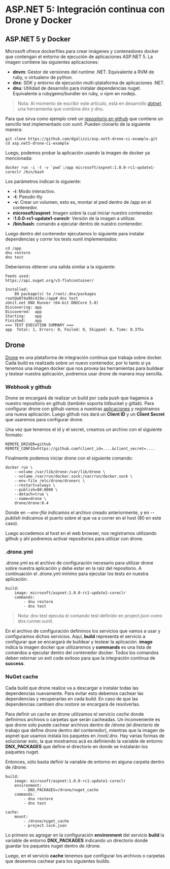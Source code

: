 # ASP.NET 5: Integración continua con Drone y Docker

## ASP.NET 5 y Docker

Microsoft ofrece dockerfiles para crear imágenes y contenedores docker que contengan el entorno de ejecución de aplicaciones ASP.NET 5.
La imagen contiene las siguientes aplicaciones:

* **dnvm**: Gestor de versiones del runtime .NET. Equivalente a RVM de ruby, o virtualenv de python.
* **dnx**: SDK y entorno de ejecución multi-plataforma de aplicaciones .NET.
* **dnu**: Utilidad de desarrollo para instalar dependencias nuget. Equivalente a rubygems/bundler en ruby, o npm en nodejs.

> Nota: Al momento de escribir este artículo, está en desarrollo [_dotnet_](https://github.com/dotnet/cli), una herramienta que combina dnx y dnu.

Para que sirva como ejemplo creé un [repositorio en github](https://github.com/dgalizzi/asp.net5-drone-ci-example) que contiene un sencillo test implementado con xunit. Pueden clonarlo de la siguiente manera:

    git clone https://github.com/dgalizzi/asp.net5-drone-ci-example.git
    cd asp.net5-drone-ci-example
    
Luego, podemos probar la aplicación usando la imagen de docker ya mencionada:

    docker run -i -t -v `pwd`:/app microsoft/aspnet:1.0.0-rc1-update1-coreclr /bin/bash
    
Los parámetros indican lo siguiente:


* **-i**: Modo interactivo.
* **-t**: Pseudo-tty
* **-v**: Crear un volumen, esto es, montar el pwd dentro de /app en el contenedor.
* **microsoft/aspnet**: Imagen sobre la cual iniciar nuestro contenedor.
* **:1.0.0-rc1-update1-coreclr**: Versión de la imagen a utilizar.
* **/bin/bash**: comando a ejecutar dentro de nuestro contenedor.


Luego dentro del contenedor ejecutamos lo siguiente para instalar dependencias y correr los tests xunit implementados:

    cd /app
    dnu restore
    dnx test

 Deberíamos obtener una salida similar a la siguiente:


    Feeds used:
    https://api.nuget.org/v3-flatcontainer/

    Installed:
        89 package(s) to /root/.dnx/packages
    root@a074a96c419a:/app# dnx test
    xUnit.net DNX Runner (64-bit DNXCore 5.0)
    Discovering: app
    Discovered:  app
    Starting:    app
    Finished:    app
    === TEST EXECUTION SUMMARY ===
    app  Total: 1, Errors: 0, Failed: 0, Skipped: 0, Time: 0.375s


## Drone

[Drone](https://github.com/drone/drone) es una plataforma de integración continua que trabaja sobre docker. Cada build es realizado sobre un nuevo contenedor, por lo tanto si ya tenemos una imagen docker que nos provea las herramientas para buildear y testear nuestra aplicación, podremos usar drone de manera muy sencilla.

### Webhook y github

Drone se encargará de realizar un build por cada push que hagamos a nuestro repositorio en github (también soporta bitbucket y gitlab). Para configurar drone con github vamos a nuestras [aplicaciones](https://github.com/settings/developers) y registramos una nueva aplicación. Luego github nos dará un **Client ID** y un **Client Secret** que usaremos para configurar drone.

Una vez que tenemos el id y el secret, creamos un archivo con el siguiente formato:

    REMOTE_DRIVER=github
    REMOTE_CONFIG=https://github.com?client_id=....&client_secret=....

Finalmente podemos iniciar drone con el siguiente comando:

    docker run \
        --volume /var/lib/drone:/var/lib/drone \
        --volume /var/run/docker.sock:/var/run/docker.sock \
        --env-file /etc/drone/dronerc \
        --restart=always \
        --publish=80:8000 \
        --detach=true \
        --name=drone \
        drone/drone:0.4

Donde en _--env-file_ indicamos el archivo creado anteriormente, y en _--publish_ indicamos el puerto sobre el que va a correr en el host (80 en este caso).

Luego accedemos al host en el web browser, nos registramos utilizando github y ahí podremos activar repositorios para utilizar con drone.

### .drone.yml

.drone.yml es el archivo de configuración necesario para utilizar drone sobre nuestra aplicación y debe estar en la raíz del repositorio. A continuación el .drone.yml mínimo para ejecutar los tests en nuestra aplicación.

    build:
        image: microsoft/aspnet:1.0.0-rc1-update1-coreclr
        commands:
            - dnu restore
            - dnx test
            
> Nota: dnx test ejecuta el comando test definido en project.json como dnx.runner.xunit.

En el archivo de configuración definimos los servicios que vamos a usar y configuramos dichos servicios. Aquí, **build** representa el servicio a configurar que se encargará de buildear y testear la aplicación. **image** indica la imagen docker que utilizaremos y **commands** es una lista de comandos a ejecutar dentro del contenedor docker. Todos los comandos deben retornar un exit code exitoso para que la integración continua de **success**.

### NuGet cache

Cada build que drone realice va a descargar e instalar todas las dependencias nuevamente. Para evitar esto debemos cachear las dependencias y recuperarlas en cada build. En caso de que las dependencias cambien _dnu restore_ se encargará de resolverlas.

Para definir un cache en drone utilizamos el servicio _cache_ donde definimos archivos o carpetas que serán cacheadas. Un inconveniente es que drone solo puede cachear archivos dentro de /drone (el directorio de trabajo que define drone dentro del contenedor), mientras que la imagen de aspnet que usamos instala los paquetes en /root/.dnx. Hay varias formas de solucionar esto, la que mostramos acá es definiendo la variable de entorno **DNX_PACKAGES** que define el directorio en donde se instalarán los paquetes nuget.

Entonces, sólo basta definir la variable de entorno en alguna carpeta dentro de /drone:

    build:
        image: microsoft/aspnet:1.0.0-rc1-update1-coreclr
        environment:
            - DNX_PACKAGES=/drone/nuget_cache
        commands:
            - dnu restore
            - dnx test

    cache:
        mount:
            - /drone/nuget_cache
            - project.lock.json

Lo primero es agregar en la configuración **environment** del servicio **build** la variable de entorno **DNX_PACKAGES** indicando un directorio donde guardar los paquetes nuget dentro de /drone.

Luego, en el servicio **cache** tenemos que configurar los archivos o carpetas que deseemos cachear para los siguientes builds.
